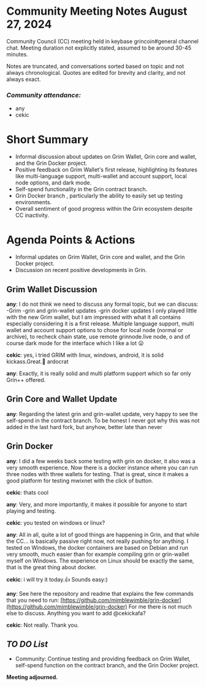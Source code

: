 # Community Meeting Notes August 27, 2024

Community Council (CC) meeting held in keybase grincoin#general channel chat. Meeting duration not explicitly stated, assumed to be around 30-45 minutes.

Notes are truncated, and conversations sorted based on topic and not always chronological. Quotes are edited for brevity and clarity, and not always exact.

### _Community attendance:_

* any
* cekic

# Short Summary

-  Informal discussion about updates on Grim Wallet, Grin core and wallet, and the Grin Docker project.
-  Positive feedback on Grim Wallet's first release, highlighting its features like multi-language support, multi-wallet and account support, local node options, and dark mode.
- Self-spend functionality in the Grin contract branch.
- Grin Docker branch , particularly the ability to easily set up testing environments.
-  Overall sentiment of good progress within the Grin ecosystem despite CC inactivity.

# Agenda Points & Actions

* Informal updates on Grim Wallet, Grin core and wallet, and the Grin Docker project.
* Discussion on recent positive developments in Grin.

## Grim Wallet Discussion

__any__: I do not think we need to discuss any formal topic, but we can discuss:
-Grim
-grin and grin-wallet updates
-grin docker updates
I only played little with the new Grim wallet, but I am impressed with what it all contains especially considering it is a first release. Multiple language support, multi wallet and account support
options to chose for local node (normal or archive), to recheck chain state, use remote grinnode.live node, o and of course dark mode for the interface which I like a lot 😛

__cekic__: yes, i tried GRIM with linux, windows, android, it is solid kickass.Great.💛 ardocrat

__any__: Exactly, it is really solid and multi platform support which so far only Grin++ offered.

## Grin Core and Wallet Update

__any__: Regarding the latest grin and grin-wallet update, very happy to see the self-spend in the contract branch.
To be honest I never got why this was not added in the last hard fork, but anyhow, better late than never

## Grin Docker 

__any__: I did a few weeks back some testing with grin on docker, it also was a very smooth experience.
Now there is a docker instance where you can run three nodes with three wallets for testing.
That is great, since it makes a good platform for testing mwixnet with the click of button.

__cekic__: thats cool

__any__: Very, and more importantly, it makes it possible for anyone to start playing and testing.

__cekic__: you tested on windows or linux?

__any__: All in all, quite a lot of good things are happening in Grin, and that while the CC... is basically passive right now, not really pushing for anything.
I tested on Windows, the docker containers are based on Debian and run very smooth, much easier than for example compiling grin or grin-wallet myself on Windows.
The experience on Linux should be exactly the same, that is the great thing about docker.

__cekic__: i will try it today.👍 Sounds easy:)

__any__: See here the repository and readme that explains the few commands that you need to run:
[https://github.com/mimblewimble/grin-docker](https://github.com/mimblewimble/grin-docker)
For me there is not much else to discuss. Anything you want to add @cekickafa?

__cekic__: Not really. Thank you.

## *TO DO List*

* Community: Continue testing and providing feedback on Grim Wallet, self-spend function on the contract branch, and the Grin Docker project.

**Meeting adjourned.**